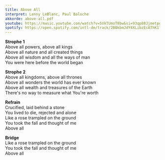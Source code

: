 ```yaml
---
title: Above All
interpret: Lenny LeBlanc, Paul Baloche
akkorde: above-all.pdf
youtube: https://music.youtube.com/watch?v=5VkTUmoT8bw&si=93qp88JjmetpgRNe
spotify: https://open.spotify.com/intl-de/track/2B0kbmJdY4XLibzEcAThK1?si=26b5921de9404d76
---
```



**Strophe 1**  
Above all powers, above all kings  
Above all nature and all created things  
Above all wisdom and all the ways of man  
You were here before the world began  

**Strophe 2**  
Above all kingdoms, above all thrones  
Above all wonders the world has ever known  
Above all wealth and treasures of the Earth  
There's no way to measure what You're worth  

**Refrain**  
Crucified, laid behind a stone  
You lived to die, rejected and alone  
Like a rose trampled on the ground  
You took the fall and thought of me  
Above all

**Bridge**  
Like a rose trampled on the ground  
You took the fall and thought of me  
Above all


